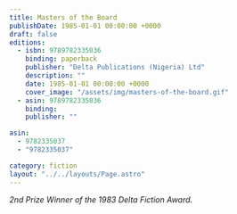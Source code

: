 ```yaml
---
title: Masters of the Board
publishDate: 1985-01-01 00:00:00 +0000
draft: false
editions:
  - isbn: 9789782335036
    binding: paperback
    publisher: "Delta Publications (Nigeria) Ltd"
    description: ""
    date: 1985-01-01 00:00:00 +0000
    cover_image: "/assets/img/masters-of-the-board.gif"
  - asin: 9789782335036
    binding:
    publisher: ""

asin:
  - 9782335037
  - "9782335037"

category: fiction
layout: "../../layouts/Page.astro"
---
```


_2nd Prize Winner of the 1983 Delta Fiction Award._
